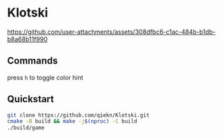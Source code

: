 # Klotski

https://github.com/user-attachments/assets/308dfbc6-c1ac-484b-b1db-b8a68b11f990

## Commands

press `h` to toggle color hint

## Quickstart

```bash
git clone https://github.com/qiekn/Klotski.git
cmake -B build && make -j$(nproc) -C build
./build/game
```
